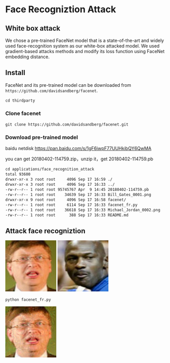 # Face Recogniztion Attack

## White box attack
We chose a pre-trained FaceNet model that is a state-of-the-art and widely used face-recognition system as our white-box attacked model. We used gradient-based attacks methods and modify its loss function using FaceNet embedding distance.

## Install

FaceNet and its pre-trained model can be downloaded from `https://github.com/davidsandberg/facenet`.

	cd thirdparty

### Clone facenet

	git clone https://github.com/davidsandberg/facenet.git

### Download pre-trained model

baidu netdisk https://pan.baidu.com/s/1gF6iwpF77UUHkibQY6QwMA

you can get 20180402-114759.zip，unzip it，get 20180402-114759.pb

	cd applications/face_recognition_attack
	total 93600
	drwxr-xr-x 3 root root     4096 Sep 17 16:59 ./
	drwxr-xr-x 3 root root     4096 Sep 17 16:33 ../
	-rw-r--r-- 1 root root 95745767 Apr  9 14:45 20180402-114759.pb
	-rw-r--r-- 1 root root    34639 Sep 17 16:33 Bill_Gates_0001.png
	drwxr-xr-x 9 root root     4096 Sep 17 16:58 facenet/
	-rw-r--r-- 1 root root     6114 Sep 17 16:33 facenet_fr.py
	-rw-r--r-- 1 root root    36618 Sep 17 16:33 Michael_Jordan_0002.png
	-rw-r--r-- 1 root root      388 Sep 17 16:33 README.md
	
## Attack face recogniztion



![Bill_Gates_0001.png](Bill_Gates_0001.png)
![Michael_Jordan_0002.png](Michael_Jordan_0002.png)

	python facenet_fr.py

![Bill_Gates_0001_2_Michael_Jordan_0002.png](Bill_Gates_0001_2_Michael_Jordan_0002.png)